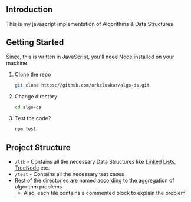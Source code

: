 ## Introduction

This is my javascript implementation of Algorithms & Data Structures



## Getting Started

Since, this is written in JavaScript, you'll need [Node](https://nodejs.org/) installed on your machine

1. Clone the repo
   ```bash
   git clone https://github.com/orkeluskar/algo-ds.git
   ```

2. Change directory
   ```bash
   cd algo-ds
   ```

3. Test the code?
   ```bash
   npm test
   ```



## Project Structure

- `/lib` - Contains all the necessary Data Structures like [Linked Lists](./lib/ListNode.js), [TreeNode](./lib/TreeNode.js) etc.
- `/test` - Contains all the necessary test cases
- Rest of the directories are named according to the aggregation of algorithm problems
  - Also, each file contains a commented block to explain the problem